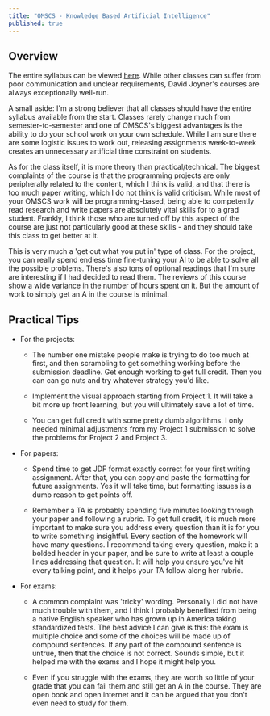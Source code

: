```yaml
---
title: "OMSCS - Knowledge Based Artificial Intelligence"
published: true
---
```


## Overview ##

The entire syllabus can be viewed [here](http://lucylabs.gatech.edu/kbai/). While other classes can suffer from poor communication and unclear requirements, David Joyner's courses are always exceptionally well-run.

A small aside: I'm a strong believer that all classes should have the entire syllabus available from the start. Classes rarely change much from semester-to-semester and one of OMSCS's biggest advantages is the ability to do your school work on your own schedule. While I am sure there are some logistic issues to work out, releasing assignments week-to-week creates an unnecessary artificial time constraint on students. 

As for the class itself, it is more theory than practical/technical. The biggest complaints of the course is that the programming projects are only peripherally related to the content, which I think is valid, and that there is too much paper writing, which I do not think is valid criticism. While most of your OMSCS work will be programming-based, being able to competently  read research and write papers are absolutely vital skills for to a grad student. Frankly, I think those who are turned off by this aspect of the course are just not particularly good at these skills - and they should take this class to get better at it.

This is very much a 'get out what you put in' type of class. For the project, you can really spend endless time fine-tuning your AI to be able to solve all the possible problems. There's also tons of optional readings that I'm sure are interesting if I had decided to read them. The reviews of this course show a wide variance in the number of hours spent on it. But the amount of work to simply get an A in the course is minimal.

## Practical Tips ##

- For the projects: 
  - The number one mistake people make is trying to do too much at first, and then scrambling to get something working before the submission deadline. Get enough working to get full credit. Then you can can go nuts and try whatever strategy you'd like.

  - Implement the visual approach starting from Project 1. It will take a bit more up front learning, but you will ultimately save a lot of time.

  - You can get full credit with some pretty dumb algorithms. I only needed minimal adjustments from my Project 1 submission to solve the problems for Project 2 and Project 3.

- For papers: 
  - Spend time to get JDF format exactly correct for your first writing assignment. After that, you can copy and paste the formatting for future assignments. Yes it will take time, but formatting issues is a dumb reason to get points off.

  - Remember a TA is probably spending five minutes looking through your paper and following a rubric. To get full credit, it is much more important to make sure you address every question than it is for you to write something insightful. Every section of the homework will have many questions. I recommend taking every question, make it a bolded header in your paper, and be sure to write at least a couple lines addressing that question. It will help you ensure you've hit every talking point, and it helps your TA follow along her rubric.

- For exams: 
  - A common complaint was 'tricky' wording. Personally I did not have much trouble with them, and I think I probably benefited from being a native English speaker who has grown up in America taking standardized tests. The best advice I can give is this: the exam is multiple choice and some of the choices will be made up of compound sentences. If any part of the compound sentence is untrue, then that the choice is not correct. Sounds simple, but it helped me with the exams and I hope it might help you. 

  - Even if you struggle with the exams, they are worth so little of your grade that you can fail them and still get an A in the course. They are open book and open internet and it can be argued that you don't even need to study for them.